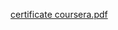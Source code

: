 [certificate coursera.pdf](https://github.com/shivani1289/Coursera-HTML-CSS-and-JavaScript-for-Web-Developers/files/10049204/certificate.coursera.pdf)

